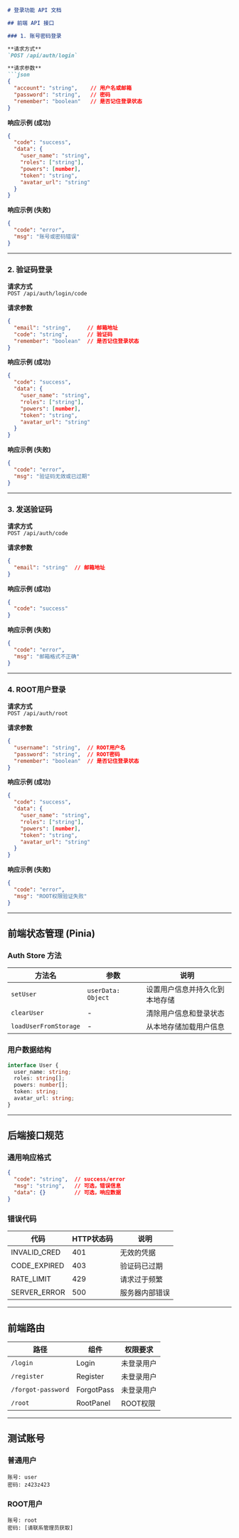 ```markdown
# 登录功能 API 文档

## 前端 API 接口

### 1. 账号密码登录

**请求方式**  
`POST /api/auth/login`

**请求参数**
```json
{
  "account": "string",    // 用户名或邮箱
  "password": "string",   // 密码
  "remember": "boolean"   // 是否记住登录状态
}
```

**响应示例 (成功)**
```json
{
  "code": "success",
  "data": {
    "user_name": "string",
    "roles": ["string"],
    "powers": [number],
    "token": "string",
    "avatar_url": "string"
  }
}
```

**响应示例 (失败)**
```json
{
  "code": "error",
  "msg": "账号或密码错误"
}
```

---

### 2. 验证码登录

**请求方式**  
`POST /api/auth/login/code`

**请求参数**
```json
{
  "email": "string",     // 邮箱地址
  "code": "string",      // 验证码
  "remember": "boolean"  // 是否记住登录状态
}
```

**响应示例 (成功)**
```json
{
  "code": "success",
  "data": {
    "user_name": "string",
    "roles": ["string"],
    "powers": [number],
    "token": "string",
    "avatar_url": "string"
  }
}
```

**响应示例 (失败)**
```json
{
  "code": "error",
  "msg": "验证码无效或已过期"
}
```

---

### 3. 发送验证码

**请求方式**  
`POST /api/auth/code`

**请求参数**
```json
{
  "email": "string"  // 邮箱地址
}
```

**响应示例 (成功)**
```json
{
  "code": "success"
}
```

**响应示例 (失败)**
```json
{
  "code": "error",
  "msg": "邮箱格式不正确"
}
```

---

### 4. ROOT用户登录

**请求方式**  
`POST /api/auth/root`

**请求参数**
```json
{
  "username": "string",  // ROOT用户名
  "password": "string",  // ROOT密码
  "remember": "boolean"  // 是否记住登录状态
}
```

**响应示例 (成功)**
```json
{
  "code": "success",
  "data": {
    "user_name": "string",
    "roles": ["string"],
    "powers": [number],
    "token": "string",
    "avatar_url": "string"
  }
}
```

**响应示例 (失败)**
```json
{
  "code": "error",
  "msg": "ROOT权限验证失败"
}
```

---

## 前端状态管理 (Pinia)

### Auth Store 方法

| 方法名                | 参数                  | 说明                          |
|-----------------------|-----------------------|-----------------------------|
| `setUser`             | `userData: Object`    | 设置用户信息并持久化到本地存储       |
| `clearUser`           | -                     | 清除用户信息和登录状态            |
| `loadUserFromStorage` | -                     | 从本地存储加载用户信息            |

### 用户数据结构
```typescript
interface User {
  user_name: string;
  roles: string[];
  powers: number[];
  token: string;
  avatar_url: string;
}
```

---

## 后端接口规范

### 通用响应格式
```json
{
  "code": "string",  // success/error
  "msg": "string",   // 可选，错误信息
  "data": {}         // 可选，响应数据
}
```

### 错误代码
| 代码           | HTTP状态码 | 说明                 |
|----------------|------------|---------------------|
| INVALID_CRED  | 401        | 无效的凭据            |
| CODE_EXPIRED  | 403        | 验证码已过期          |
| RATE_LIMIT    | 429        | 请求过于频繁          |
| SERVER_ERROR  | 500        | 服务器内部错误        |

---

## 前端路由

| 路径               | 组件       | 权限要求       |
|--------------------|------------|---------------|
| `/login`          | Login      | 未登录用户      |
| `/register`       | Register   | 未登录用户      |
| `/forgot-password`| ForgotPass | 未登录用户      |
| `/root`           | RootPanel  | ROOT权限       |

---

## 测试账号

### 普通用户
```
账号: user
密码: z423z423
```

### ROOT用户
```
账号: root
密码: [请联系管理员获取]
```
